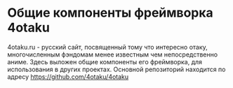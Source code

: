 Общие компоненты фреймворка 4otaku
===================================

4otaku.ru - русский сайт, посвященный тому что интересно отаку, многочисленным фэндомам менее известным чем непосредственно аниме.
Здесь выложен общие компоненты его фреймворка, для использования в других проектах.
Основной репозиторий находится по адресу https://github.com/4otaku/4otaku
